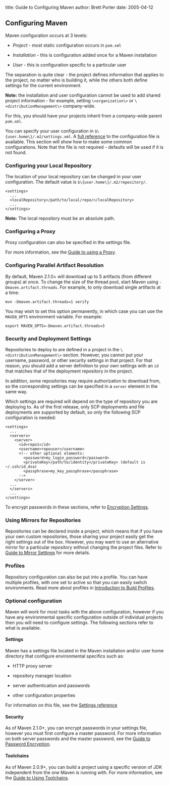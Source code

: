 title: Guide to Configuring Maven
author: Brett Porter
date: 2005-04-12

<!--
Licensed to the Apache Software Foundation (ASF) under one
or more contributor license agreements.  See the NOTICE file
distributed with this work for additional information
regarding copyright ownership.  The ASF licenses this file
to you under the Apache License, Version 2.0 (the
"License"); you may not use this file except in compliance
with the License.  You may obtain a copy of the License at

    http://www.apache.org/licenses/LICENSE-2.0

Unless required by applicable law or agreed to in writing,
software distributed under the License is distributed on an
"AS IS" BASIS, WITHOUT WARRANTIES OR CONDITIONS OF ANY
KIND, either express or implied.  See the License for the
specific language governing permissions and limitations
under the License.
-->

## Configuring Maven


 Maven configuration occurs at 3 levels:



 - _Project_ - most static configuration occurs in `pom.xml`

 - _Installation_ - this is configuration added once for a Maven installation

 - _User_ - this is configuration specific to a particular user


 The separation is quite clear - the project defines information that applies to the project, no matter who is building it, while the others both define settings for the current environment.


 **Note:** the installation and user configuration cannot be used to add shared project information - for example, setting `\<organization\>` or `\<distributionManagement\>` company-wide.


 For this, you should have your projects inherit from a company-wide parent `pom.xml`.


<!-- TODO: versioning doc that discusses this -->
 You can specify your user configuration in `$\{user.home\}/.m2/settings.xml`. A [full reference](../../maven-settings/settings.html) to the configuration file is available. This section will show how to make some common configurations. Note that the file is not required - defaults will be used if it is not found.


### Configuring your Local Repository


 The location of your local repository can be changed in your user configuration. The default value is `$\{user.home\}/.m2/repository/`.



```
<settings>
  ...
  <localRepository>/path/to/local/repo/</localRepository>
  ...
</settings>
```

 **Note:** The local repository must be an absolute path.



### Configuring a Proxy


 Proxy configuration can also be specified in the settings file.


 For more information, see the [ Guide to using a Proxy](./guide-proxies.html).



### Configuring Parallel Artifact Resolution


 By default, Maven 2.1.0\+ will download up to 5 artifacts (from different groups) at once. To change the size of the thread pool, start Maven using `-Dmaven.artifact.threads`. For example, to only download single artifacts at a time:



```
mvn -Dmaven.artifact.threads=1 verify
```

 You may wish to set this option permanently, in which case you can use the `MAVEN_OPTS` environment variable. For example:



```
export MAVEN_OPTS=-Dmaven.artifact.threads=3
```


### Security and Deployment Settings


 Repositories to deploy to are defined in a project in the `\<distributionManagement\>` section. However, you cannot put your username, password, or other security settings in that project. For that reason, you should add a server definition to your own settings with an `id` that matches that of the deployment repository in the project.


 In addition, some repositories may require authorization to download from, so the corresponding settings can be specified in a `server` element in the same way.


 Which settings are required will depend on the type of repository you are deploying to. As of the first release, only SCP deployments and file deployments are supported by default, so only the following SCP configuration is needed:



```
<settings>
  ...
  <servers>
    <server>
      <id>repo1</id>
      <username>repouser</username>
      <!-- other optional elements:
        <password>my_login_password</password>
        <privateKey>/path/to/identity</privateKey> (default is ~/.ssh/id_dsa)
        <passphrase>my_key_passphrase</passphrase>
      -->
    </server>
  ...
  </servers>
  ...
</settings>
```

 To encrypt passwords in these sections, refer to [ Encryption Settings](./guide-encryption.html).



### Using Mirrors for Repositories


 Repositories can be declared inside a project, which means that if you have your own custom repositories, those sharing your project easily get the right settings out of the box. However, you may want to use an alternative mirror for a particular repository without changing the project files. Refer to [ Guide to Mirror Settings](./guide-mirror-settings.html) for more details.



### Profiles


 Repository configuration can also be put into a profile. You can have multiple profiles, with one set to active so that you can easily switch environments. Read more about profiles in [Introduction to Build Profiles](../introduction/introduction-to-profiles.html).



### Optional configuration


 Maven will work for most tasks with the above configuration, however if you have any environmental specific configuration outside of individual projects then you will need to configure settings. The following sections refer to what is available.


#### Settings


 Maven has a settings file located in the Maven installation and/or user home directory that configure environmental specifics such as:



 - HTTP proxy server

 - repository manager location

 - server authentication and passwords

 - other configuration properties


 For information on this file, see the [Settings reference](/settings.html)



#### Security


 As of Maven 2.1.0\+, you can encrypt passwords in your settings file, however you must first configure a master password. For more information on both server passwords and the master password, see the [Guide to Password Encryption](./guide-encryption.html).



#### Toolchains


 As of Maven 2.0.9\+, you can build a project using a specific version of JDK independent from the one Maven is running with. For more information, see the [Guide to Using Toolchains](./guide-using-toolchains.html).




